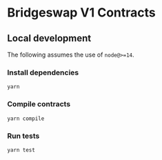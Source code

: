 # Bridgeswap V1 Contracts

## Local development

The following assumes the use of `node@>=14`.

### Install dependencies

`yarn`

### Compile contracts

`yarn compile`

### Run tests

`yarn test`
